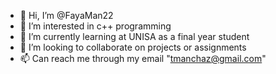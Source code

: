 - 👋 Hi, I’m @FayaMan22
- 👀 I’m interested in c++ programming
- 🌱 I’m currently learning at UNISA as a final year student
- 💞️ I’m looking to collaborate on projects or assignments
- 📫 Can reach me through my email "tmanchaz@gmail.com"

<!---
FayaMan22/FayaMan22 is a ✨ special ✨ repository because its `README.md` (this file) appears on your GitHub profile.
You can click the Preview link to take a look at your changes.
--->
